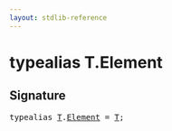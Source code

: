 ```yaml
---
layout: stdlib-reference
---
```


# typealias T\.Element

## Signature

<pre>
<span class='code_keyword'>typealias</span> <a href="../index.html#typeparam-T" class="code_type">T</a>.<a href=".html" class="code_type">Element</a> = <a href="../index.html#typeparam-T" class="code_type">T</a>;
</pre>


